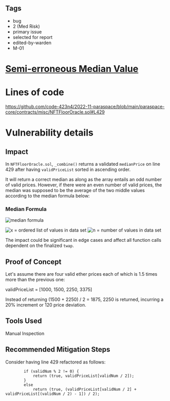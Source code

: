 ## Tags

- bug
- 2 (Med Risk)
- primary issue
- selected for report
- edited-by-warden
- M-01

# [Semi-erroneous Median Value](https://github.com/code-423n4/2022-11-paraspace-findings/issues/38) 

# Lines of code

https://github.com/code-423n4/2022-11-paraspace/blob/main/paraspace-core/contracts/misc/NFTFloorOracle.sol#L429


# Vulnerability details

## Impact
In `NFTFloorOracle.sol`, `_combine()` returns a validated `medianPrice` on line 429 after having `validPriceList` sorted in ascending order.

It will return a correct median as along as the array entails an odd number of valid prices. However, if there were an even number of valid prices, the median was supposed to be the average of the two middle values according to the median formula below:

### Median Formula

![median formula](https://www.gstatic.com/education/formulas2/472522532/en/median_formula.svg)

![x](https://www.gstatic.com/education/formulas2/472522532/en/median_formula_median_formula_var_1.svg)   =	ordered list of values in data set
![n](https://www.gstatic.com/education/formulas2/472522532/en/median_formula_median_formula_var_2.svg)    =	 number of values in data set

The impact could be significant in edge cases and affect all function calls dependent on the finalized `twap`.

## Proof of Concept
Let's assume there are four valid ether prices each of which is 1.5 times more than the previous one:

validPriceList = [1000, 1500, 2250, 3375]

Instead of returning (1500 + 2250) / 2 = 1875, 2250 is returned, incurring a 20% increment or 120 price deviation.

## Tools Used
Manual Inspection

## Recommended Mitigation Steps
Consider having line 429 refactored as follows:

```
        if (validNum % 2 != 0) {
            return (true, validPriceList[validNum / 2]);
        }
        else
            return (true, (validPriceList[validNum / 2] + validPriceList[(validNum / 2) - 1]) / 2); 
```